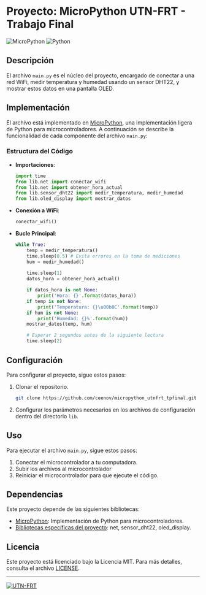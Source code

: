 # Proyecto: MicroPython UTN-FRT - Trabajo Final

![MicroPython](https://img.shields.io/badge/MicroPython-v1.0-blue.svg)
![Python](https://img.shields.io/badge/Python-100%25-brightgreen.svg)

## Descripción

El archivo `main.py` es el núcleo del proyecto, encargado de conectar a una red WiFi, medir temperatura y humedad usando un sensor DHT22, y mostrar estos datos en una pantalla OLED.

## Implementación

El archivo está implementado en [MicroPython](https://micropython.org/), una implementación ligera de Python para microcontroladores. A continuación se describe la funcionalidad de cada componente del archivo `main.py`:

### Estructura del Código

- **Importaciones**:
    ```python
    import time
    from lib.net import conectar_wifi  
    from lib.net import obtener_hora_actual  
    from lib.sensor_dht22 import medir_temperatura, medir_humedad
    from lib.oled_display import mostrar_datos
    ```

- **Conexión a WiFi**:
    ```python
    conectar_wifi()
    ```

- **Bucle Principal**:
    ```python
    while True:
        temp = medir_temperatura()
        time.sleep(0.5) # Evita errores en la toma de mediciones
        hum = medir_humedad()
        
        time.sleep(1)
        datos_hora = obtener_hora_actual()

        if datos_hora is not None:
            print('Hora: {}'.format(datos_hora))
        if temp is not None:
            print('Temperatura: {}\u00b0C'.format(temp))
        if hum is not None:
            print('Humedad: {}%'.format(hum))
        mostrar_datos(temp, hum)

        # Esperar 2 segundos antes de la siguiente lectura
        time.sleep(2)
    ```

## Configuración

Para configurar el proyecto, sigue estos pasos:

1. Clonar el repositorio.
    ```bash
    git clone https://github.com/ceenov/micropython_utnfrt_tpfinal.git
    ```
2. Configurar los parámetros necesarios en los archivos de configuración dentro del directorio `lib`.

## Uso

Para ejecutar el archivo `main.py`, sigue estos pasos:

1. Conectar el microcontrolador a tu computadora.
2. Subir los archivos al microcontrolador
3. Reiniciar el microcontrolador para que ejecute el código.

## Dependencias

Este proyecto depende de las siguientes bibliotecas:

- [MicroPython](https://micropython.org/): Implementación de Python para microcontroladores.
- [Bibliotecas específicas del proyecto](https://github.com/ceenov/micropython_utnfrt_tpfinal/tree/main/lib): net, sensor_dht22, oled_display.

## Licencia

Este proyecto está licenciado bajo la Licencia MIT. Para más detalles, consulta el archivo [LICENSE](LICENSE).

---

[![UTN-FRT](https://img.shields.io/badge/UTN-FRT-blue.svg)](http://www.frt.utn.edu.ar/)